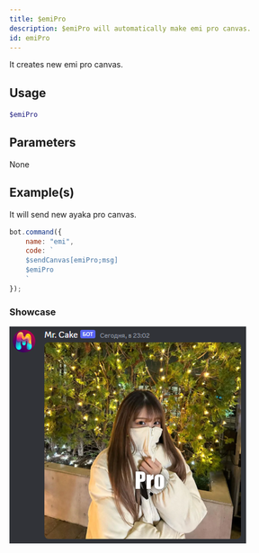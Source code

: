 ```yaml
---
title: $emiPro
description: $emiPro will automatically make emi pro canvas.
id: emiPro
---
```


It creates new emi pro canvas.

## Usage

```php
$emiPro
```

## Parameters

None

## Example(s)

It will send new ayaka pro canvas.

```js
bot.command({
    name: "emi",
    code: `
    $sendCanvas[emiPro;msg]
    $emiPro
    `
});
``` 

### Showcase

![showcase](https://github.com/LordexDuck3990/aoicaweb/blob/master/docs/functions/img/emipro.png?raw=true)